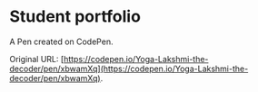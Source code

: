 # Student portfolio

A Pen created on CodePen.

Original URL: [https://codepen.io/Yoga-Lakshmi-the-decoder/pen/xbwamXq](https://codepen.io/Yoga-Lakshmi-the-decoder/pen/xbwamXq).

